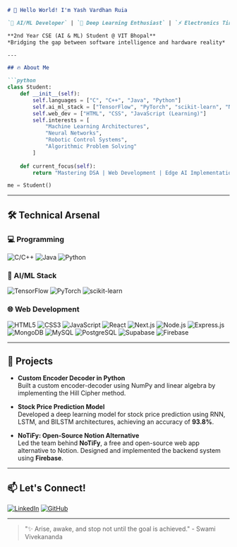 ```markdown
# 👋 Hello World! I'm Yash Vardhan Ruia

`🤖 AI/ML Developer` | `🧠 Deep Learning Enthusiast` | `⚡ Electronics Tinkerer` | `🧮 Math Aficionado`

**2nd Year CSE (AI & ML) Student @ VIT Bhopal**  
*Bridging the gap between software intelligence and hardware reality*

---

## 🔥 About Me

```python
class Student:
    def __init__(self):
        self.languages = ["C", "C++", "Java", "Python"]
        self.ai_ml_stack = ["TensorFlow", "PyTorch", "scikit-learn", "NumPy"]
        self.web_dev = ["HTML", "CSS", "JavaScript (Learning)"]
        self.interests = [
            "Machine Learning Architectures",
            "Neural Networks",
            "Robotic Control Systems",
            "Algorithmic Problem Solving"
        ]
    
    def current_focus(self):
        return "Mastering DSA | Web Development | Edge AI Implementations"

me = Student()
```

---

## 🛠️ Technical Arsenal

### 💻 Programming
![C/C++](https://img.shields.io/badge/-C/C++-00599C?logo=c%2B%2B&logoColor=white)
![Java](https://img.shields.io/badge/Java-ED8B00?logo=java&logoColor=white)
![Python](https://img.shields.io/badge/Python-3776AB?logo=python&logoColor=white)

### 🤖 AI/ML Stack
![TensorFlow](https://img.shields.io/badge/TensorFlow-FF6F00?logo=TensorFlow&logoColor=white)
![PyTorch](https://img.shields.io/badge/PyTorch-EE4C2C?logo=PyTorch&logoColor=white)
![scikit-learn](https://img.shields.io/badge/scikit--learn-F7931E?logo=scikit-learn&logoColor=white)

### 🌐 Web Development
![HTML5](https://img.shields.io/badge/HTML5-E34F26?logo=html5&logoColor=white)
![CSS3](https://img.shields.io/badge/CSS3-1572B6?logo=css3&logoColor=white)
![JavaScript](https://img.shields.io/badge/JavaScript-F7DF1E?logo=javascript&logoColor=black)
![React](https://img.shields.io/badge/React-61DAFB?logo=react&logoColor=black)
![Next.js](https://img.shields.io/badge/Next.js-000000?logo=next.js&logoColor=white)
![Node.js](https://img.shields.io/badge/Node.js-339933?logo=node.js&logoColor=white)
![Express.js](https://img.shields.io/badge/Express.js-000000?logo=express&logoColor=white)
![MongoDB](https://img.shields.io/badge/MongoDB-47A248?logo=mongodb&logoColor=white)
![MySQL](https://img.shields.io/badge/MySQL-4479A1?logo=mysql&logoColor=white)
![PostgreSQL](https://img.shields.io/badge/PostgreSQL-4169E1?logo=postgresql&logoColor=white)
![Supabase](https://img.shields.io/badge/Supabase-3ECF8E?logo=supabase&logoColor=white)
![Firebase](https://img.shields.io/badge/Firebase-FFCA28?logo=firebase&logoColor=black)

---

## 🚀 Projects

- **Custom Encoder Decoder in Python**  
  Built a custom encoder-decoder using NumPy and linear algebra by implementing the Hill Cipher method.

- **Stock Price Prediction Model**  
  Developed a deep learning model for stock price prediction using RNN, LSTM, and BILSTM architectures, achieving an accuracy of **93.8%**.

- **NoTiFy: Open-Source Notion Alternative**  
  Led the team behind **NoTiFy**, a free and open-source web app alternative to Notion. Designed and implemented the backend system using **Firebase**.

---

## 📫 Let's Connect!

[![LinkedIn](https://img.shields.io/badge/LinkedIn-0077B5?logo=linkedin&logoColor=white)](https://linkedin.com/in/yash-vardhan-ruia)
[![GitHub](https://img.shields.io/badge/GitHub-181717?logo=github&logoColor=white)](https://github.com/Yash-Vardhan-Ruia)

---

> "✨ Arise, awake, and stop not until the goal is achieved." - Swami Vivekananda
``` 
